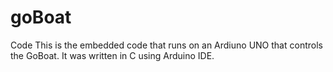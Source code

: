 # goBoat

Code
This is the embedded code that runs on an Ardiuno UNO that controls the GoBoat. It was written in C using Arduino IDE.
